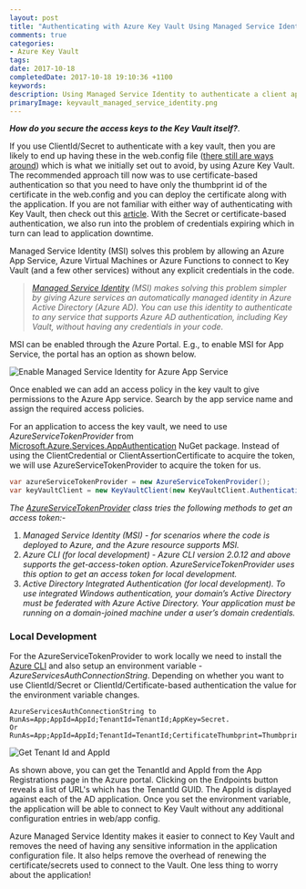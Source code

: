 ```yaml
---
layout: post
title: "Authenticating with Azure Key Vault Using Managed Service Identity"
comments: true
categories: 
- Azure Key Vault
tags: 
date: 2017-10-18
completedDate: 2017-10-18 19:10:36 +1100
keywords: 
description: Using Managed Service Identity to authenticate a client application to connect with Azure Key Vault
primaryImage: keyvault_managed_service_identity.png
---
```


***How do you secure the access keys to the Key Vault itself?***.

If you use ClientId/Secret to authenticate with a key vault, then you are likely to end up having these in the web.config file ([there still are ways around](http://www.rahulpnath.com/blog/keeping-sensitive-configuration-data-out-of-source-control/)) which is what we initially set out to avoid, by using Azure Key Vault. The recommended approach till now was to use certificate-based authentication so that you need to have only the thumbprint id of the certificate in the web.config and you can deploy the certificate along with the application. If you are not familiar with either way of authenticating with Key Vault, then check out this [article](http://www.rahulpnath.com/blog/authenticating-a-client-application-with-azure-key-vault/). With the Secret or certificate-based authentication, we also run into the problem of credentials expiring which in turn can lead to application downtime.

Managed Service Identity (MSI) solves this problem by allowing an Azure App Service, Azure Virtual Machines or Azure Functions to connect to Key Vault (and a few other services) without any explicit credentials in the code.

> *[Managed Service Identity](https://docs.microsoft.com/en-us/azure/active-directory/msi-overview) (MSI) makes solving this problem simpler by giving Azure services an automatically managed identity in Azure Active Directory (Azure AD). You can use this identity to authenticate to any service that supports Azure AD authentication, including Key Vault, without having any credentials in your code.*

MSI can be enabled through the Azure Portal. E.g., to enable MSI for App Service, the portal has an option as shown below.

<img src="/images/keyvault_managed_service_identity.png" class="center" alt="Enable Managed Service Identity for Azure App Service" />

Once enabled we can add an access policy in the key vault to give permissions to the Azure App service. Search by the app service name and assign the required access policies.

For an application to access the key vault, we need to use *AzureServiceTokenProvider* from [Microsoft.Azure.Services.AppAuthentication](https://www.nuget.org/packages/Micros) NuGet package. Instead of using the ClientCredential or ClientAssertionCertificate to acquire the token, we will use AzureServiceTokenProvider to acquire the token for us.

``` csharp
var azureServiceTokenProvider = new AzureServiceTokenProvider();
var keyVaultClient = new KeyVaultClient(new KeyVaultClient.AuthenticationCallback(azureServiceTokenProvider.KeyVaultTokenCallback));
```
*The [AzureServiceTokenProvider](https://azure.microsoft.com/en-us/resources/samples/app-service-msi-keyvault-dotnet/) class tries the following methods to get an access token:-*

1. *Managed Service Identity (MSI) - for scenarios where the code is deployed to Azure, and the Azure resource supports MSI.*
2. *Azure CLI (for local development) - Azure CLI version 2.0.12 and above supports the get-access-token option. AzureServiceTokenProvider uses this option to get an access token for local development.* 
3. *Active Directory Integrated Authentication (for local development). To use integrated Windows authentication, your domain’s Active Directory must be federated with Azure Active Directory. Your application must be running on a domain-joined machine under a user’s domain credentials.*

### Local Development

For the AzureServiceTokenProvider to work locally we need to install the [Azure CLI]( https://docs.microsoft.com/en-us/cli/azure/install-azure-cli?view=azure-cli-latest) and also setup an environment variable - *AzureServicesAuthConnectionString*. Depending on whether you want to use ClientId/Secret or ClientId/Certificate-based authentication the value for the environment variable changes.

``` text
AzureServicesAuthConnectionString to RunAs=App;AppId=AppId;TenantId=TenantId;AppKey=Secret.
Or
RunAs=App;AppId=AppId;TenantId=TenantId;CertificateThumbprint=Thumbprint;CertificateStoreLocation=CurrentUser
```

<img src="/images/kkeyvault_msi_tenantId.png" class="center" alt="Get Tenant Id and AppId" />

As shown above, you can get the TenantId and AppId from the App Registrations page in the Azure portal. Clicking on the Endpoints button reveals a list of URL's which has the TenantId GUID. The AppId is displayed against each of the AD application. Once you set the environment variable, the application will be able to connect to Key Vault without any additional configuration entries in web/app config.

Azure Managed Service Identity makes it easier to connect to Key Vault and removes the need of having any sensitive information in the application configuration file. It also helps remove the overhead of renewing the certificate/secrets used to connect to the Vault. One less thing to worry about the application!